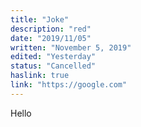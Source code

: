 ```yaml
---
title: "Joke"
description: "red"
date: "2019/11/05"
written: "November 5, 2019"
edited: "Yesterday"
status: "Cancelled"
haslink: true
link: "https://google.com"
---
```

Hello